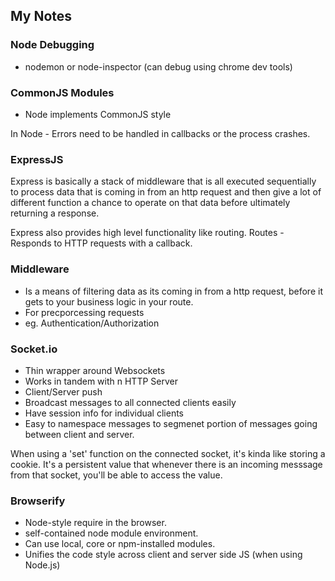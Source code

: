 ## My Notes
### Node Debugging
* nodemon or node-inspector (can debug using chrome dev tools)

### CommonJS Modules
* Node implements CommonJS style 

In Node - Errors need to be handled in callbacks or the process crashes.

### ExpressJS
Express is basically a stack of middleware that is all executed sequentially to process data that is coming in from an http request and then give a lot of different function a chance to operate on that data before ultimately returning a response.

Express also provides high level functionality like routing.
Routes - Responds to HTTP requests with a callback.

### Middleware
* Is a means of filtering data as its coming in from a http request, before it gets to your business logic in your route.
* For precporcessing requests
* eg. Authentication/Authorization

### Socket.io
* Thin wrapper around Websockets
* Works in tandem with n HTTP Server
* Client/Server push
* Broadcast messages to all connected clients easily
* Have session info for individual clients
* Easy to namespace messages to segmenet portion of messages going between client and server.

When using a 'set' function on the connected socket, it's kinda like storing a cookie. It's a persistent value that whenever there is an incoming messsage from that socket, you'll be able to access the value.

### Browserify
* Node-style require in the browser.
* self-contained node module environment.
* Can use local, core or npm-installed modules.
* Unifies the code style across client and server side JS (when using Node.js)